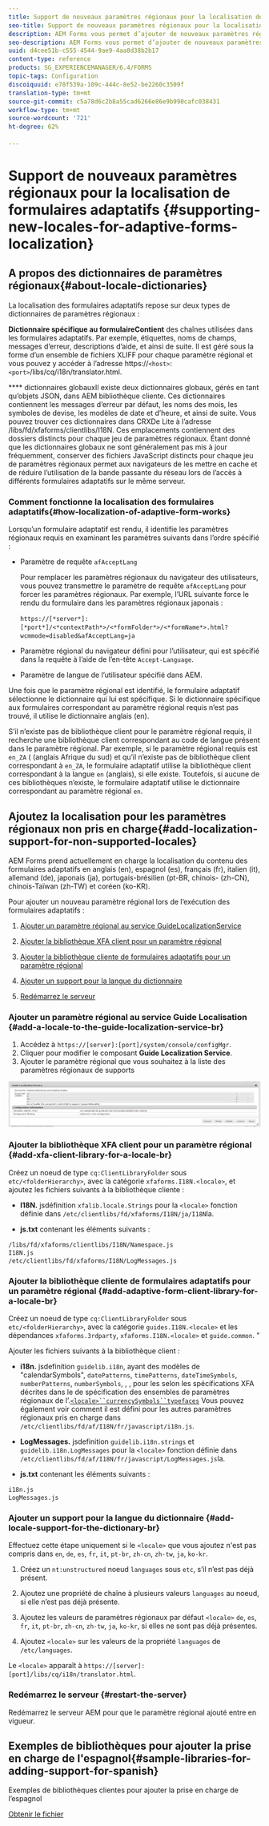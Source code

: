 ```yaml
---
title: Support de nouveaux paramètres régionaux pour la localisation de formulaires adaptatifs
seo-title: Support de nouveaux paramètres régionaux pour la localisation de formulaires adaptatifs
description: AEM Forms vous permet d’ajouter de nouveaux paramètres régionaux pour localiser les formulaires adaptatifs. Les paramètres régionaux offertes sont par défaut l’anglais, le français, l’allemand et le japonais.
seo-description: AEM Forms vous permet d’ajouter de nouveaux paramètres régionaux pour localiser les formulaires adaptatifs. Les paramètres régionaux offertes sont par défaut l’anglais, le français, l’allemand et le japonais.
uuid: d4cee51b-c555-4544-9ae9-4aa8d38b2b17
content-type: reference
products: SG_EXPERIENCEMANAGER/6.4/FORMS
topic-tags: Configuration
discoiquuid: e78f539a-109c-444c-8e52-be2260c3509f
translation-type: tm+mt
source-git-commit: c5a78d6c2b8a55cad6266e86e9b990cafc038431
workflow-type: tm+mt
source-wordcount: '721'
ht-degree: 62%

---
```



# Support de nouveaux paramètres régionaux pour la localisation de formulaires adaptatifs  {#supporting-new-locales-for-adaptive-forms-localization}

## A propos des dictionnaires de paramètres régionaux{#about-locale-dictionaries} 

La localisation des formulaires adaptatifs repose sur deux types de dictionnaires de paramètres régionaux : 

**Dictionnaire spécifique au formulaireContient** des chaînes utilisées dans les formulaires adaptatifs. Par exemple, étiquettes, noms de champs, messages d’erreur, descriptions d’aide, et ainsi de suite. Il est géré sous la forme d’un ensemble de fichiers XLIFF pour chaque paramètre régional et vous pouvez y accéder à l’adresse https://`<host>`:`<port>`/libs/cq/i18n/translator.html.

**** dictionnaires globauxIl existe deux dictionnaires globaux, gérés en tant qu’objets JSON, dans AEM bibliothèque cliente. Ces dictionnaires contiennent les messages d’erreur par défaut, les noms des mois, les symboles de devise, les modèles de date et d’heure, et ainsi de suite. Vous pouvez trouver ces dictionnaires dans CRXDe Lite à l’adresse /libs/fd/xfaforms/clientlibs/I18N. Ces emplacements contiennent des dossiers distincts pour chaque jeu de paramètres régionaux. Étant donné que les dictionnaires globaux ne sont généralement pas mis à jour fréquemment, conserver des fichiers JavaScript distincts pour chaque jeu de paramètres régionaux permet aux navigateurs de les mettre en cache et de réduire l’utilisation de la bande passante du réseau lors de l’accès à différents formulaires adaptatifs sur le même serveur. 

### Comment fonctionne la localisation des formulaires adaptatifs{#how-localization-of-adaptive-form-works} 

Lorsqu’un formulaire adaptatif est rendu, il identifie les paramètres régionaux requis en examinant les paramètres suivants dans l’ordre spécifié : 

* Paramètre de requête `afAcceptLang`

   Pour remplacer les paramètres régionaux du navigateur des utilisateurs, vous pouvez transmettre le paramètre de requête `afAcceptLang` pour forcer les paramètres régionaux. Par exemple, l’URL suivante force le rendu du formulaire dans les paramètres régionaux japonais :

   `https://[*server*]:[*port*]/<*contextPath*>/<*formFolder*>/<*formName*>.html?wcmmode=disabled&afAcceptLang=ja`

* Paramètre régional du navigateur défini pour l’utilisateur, qui est spécifié dans la requête à l’aide de l’en-tête `Accept-Language`.

* Paramètre de langue de l’utilisateur spécifié dans AEM.  

Une fois que le paramètre régional est identifié, le formulaire adaptatif sélectionne le dictionnaire qui lui est spécifique. Si le dictionnaire spécifique aux formulaires correspondant au paramètre régional requis n’est pas trouvé, il utilise le dictionnaire anglais (en). 

S’il n’existe pas de bibliothèque client pour le paramètre régional requis, il recherche une bibliothèque client correspondant au code de langue présent dans le paramètre régional. Par exemple, si le paramètre régional requis est `en_ZA`  ( (anglais Afrique du sud) et qu’il n’existe pas de bibliothèque client correspondant à `en_ZA`, le formulaire adaptatif utilise la bibliothèque client correspondant à la langue `en` (anglais), si elle existe. Toutefois, si aucune de ces bibliothèques n’existe, le formulaire adaptatif utilise le dictionnaire correspondant au paramètre régional `en`.

## Ajoutez la localisation pour les paramètres régionaux non pris en charge{#add-localization-support-for-non-supported-locales} 

AEM Forms prend actuellement en charge la localisation du contenu des formulaires adaptatifs en anglais (en), espagnol (es), français (fr), italien (it), allemand (de), japonais (ja), portugais-brésilien (pt-BR, chinois- (zh-CN), chinois-Taïwan (zh-TW) et coréen (ko-KR).

Pour ajouter un nouveau paramètre régional lors de l’exécution des formulaires adaptatifs :

1. [Ajouter un paramètre régional au service GuideLocalizationService](/help/forms/using/supporting-new-language-localization.md#p-add-a-locale-to-the-guide-localization-service-br-p)

1. [Ajouter la bibliothèque XFA client pour un paramètre régional](/help/forms/using/supporting-new-language-localization.md#p-add-xfa-client-library-for-a-locale-br-p)

1. [Ajouter la bibliothèque cliente de formulaires adaptatifs pour un paramètre régional](/help/forms/using/supporting-new-language-localization.md#p-add-adaptive-form-client-library-for-a-locale-br-p)
1. [Ajouter un support pour la langue du dictionnaire](/help/forms/using/supporting-new-language-localization.md#p-add-locale-support-for-the-dictionary-br-p)
1. [Redémarrez le serveur](/help/forms/using/supporting-new-language-localization.md#p-restart-the-server-p)

### Ajouter un paramètre régional au service Guide Localisation {#add-a-locale-to-the-guide-localization-service-br}

1. Accédez à `https://[server]:[port]/system/console/configMgr`.
1. Cliquer pour modifier le composant **Guide Localization Service**.
1. Ajouter le paramètre régional que vous souhaitez à la liste des paramètres régionaux de supports

![GuideLocalizationSevice](assets/configservice.png)

### Ajouter la bibliothèque XFA client pour un paramètre régional {#add-xfa-client-library-for-a-locale-br}

Créez un noeud de type `cq:ClientLibraryFolder` sous `etc/<folderHierarchy>`, avec la catégorie `xfaforms.I18N.<locale>`, et ajoutez les fichiers suivants à la bibliothèque cliente :

* **I18N.** jsdéfinition  `xfalib.locale.Strings` pour la  `<locale>` fonction définie dans  `/etc/clientlibs/fd/xfaforms/I18N/ja/I18N`la.

* **js.txt** contenant les éléments suivants :

```
/libs/fd/xfaforms/clientlibs/I18N/Namespace.js
I18N.js
/etc/clientlibs/fd/xfaforms/I18N/LogMessages.js
```

### Ajouter la bibliothèque cliente de formulaires adaptatifs pour un paramètre régional {#add-adaptive-form-client-library-for-a-locale-br}

Créez un noeud de type `cq:ClientLibraryFolder` sous `etc/<folderHierarchy>`, avec la catégorie `guides.I18N.<locale>` et les dépendances `xfaforms.3rdparty`, `xfaforms.I18N.<locale>` et `guide.common`. &quot;

Ajouter les fichiers suivants à la bibliothèque client :

* **i18n.** jsdefinition  `guidelib.i18n`, ayant des modèles de &quot;calendarSymbols&quot;,  `datePatterns`,  `timePatterns`,  `dateTimeSymbols`,  `numberPatterns`,  `numberSymbols`, , , pour les selon les spécifications XFA décrites dans le  de spécification des ensembles de paramètres régionaux de l’.[`<locale>``currencySymbols``typefaces`](https://helpx.adobe.com/fr/content/dam/Adobe/specs/xfa_spec_3_3.pdf) Vous pouvez également voir comment il est défini pour les autres paramètres régionaux pris en charge dans `/etc/clientlibs/fd/af/I18N/fr/javascript/i18n.js`.

* **LogMessages.** jsdefinition  `guidelib.i18n.strings` et  `guidelib.i18n.LogMessages` pour la  `<locale>` fonction définie dans  `/etc/clientlibs/fd/af/I18N/fr/javascript/LogMessages.js`la.

* **js.txt** contenant les éléments suivants :

```
i18n.js
LogMessages.js
```

### Ajouter un support pour la langue du dictionnaire {#add-locale-support-for-the-dictionary-br}

Effectuez cette étape uniquement si le `<locale>` que vous ajoutez n&#39;est pas compris dans `en`, `de`, `es`, `fr`, `it`, `pt-br`, `zh-cn`, `zh-tw`, `ja`, `ko-kr`.

1. Créez un `nt:unstructured` noeud `languages` sous `etc`, s’il n’est pas déjà présent.

1. Ajoutez une propriété de chaîne à plusieurs valeurs `languages` au noeud, si elle n’est pas déjà présente.
1. Ajoutez les valeurs de paramètres régionaux par défaut `<locale>` `de`, `es`, `fr`, `it`, `pt-br`, `zh-cn`, `zh-tw`, `ja`, `ko-kr`, si elles ne sont pas déjà présentes.

1. Ajoutez `<locale>` sur les valeurs de la propriété `languages` de `/etc/languages`.

Le `<locale>` apparaît à `https://[server]:[port]/libs/cq/i18n/translator.html`.

### Redémarrez le serveur {#restart-the-server}

Redémarrez le serveur AEM pour que le paramètre régional ajouté entre en vigueur.

## Exemples de bibliothèques pour ajouter la prise en charge de l&#39;espagnol{#sample-libraries-for-adding-support-for-spanish} 

Exemples de bibliothèques clientes pour ajouter la prise en charge de l’espagnol

[Obtenir le fichier](assets/sample.zip)
